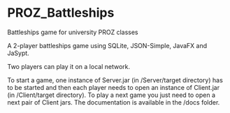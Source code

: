 # PROZ_Battleships
Battleships game for university PROZ classes

A 2-player battleships game using SQLite, JSON-Simple, JavaFX and JaSypt. 

Two players can play it on a local network.

To start a game, one instance of Server.jar (in /Server/target directory) has to be started and then each player needs to open an instance of Client.jar (in /Client/target directory).
To play a next game you just need to open a next pair of Client jars.
The documentation is available in the /docs folder.
